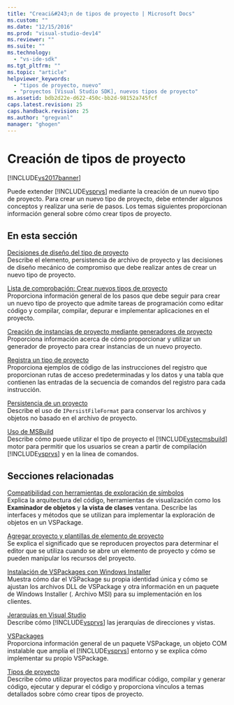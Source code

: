 ```yaml
---
title: "Creaci&#243;n de tipos de proyecto | Microsoft Docs"
ms.custom: ""
ms.date: "12/15/2016"
ms.prod: "visual-studio-dev14"
ms.reviewer: ""
ms.suite: ""
ms.technology: 
  - "vs-ide-sdk"
ms.tgt_pltfrm: ""
ms.topic: "article"
helpviewer_keywords: 
  - "tipos de proyecto, nuevo"
  - "proyectos [Visual Studio SDK], nuevos tipos de proyecto"
ms.assetid: bdb2d22e-d622-450c-bb2d-98152a745fcf
caps.latest.revision: 25
caps.handback.revision: 25
ms.author: "gregvanl"
manager: "ghogen"
---
```

# Creaci&#243;n de tipos de proyecto
[!INCLUDE[vs2017banner](../../code-quality/includes/vs2017banner.md)]

Puede extender [!INCLUDE[vsprvs](../../code-quality/includes/vsprvs_md.md)] mediante la creación de un nuevo tipo de proyecto. Para crear un nuevo tipo de proyecto, debe entender algunos conceptos y realizar una serie de pasos. Los temas siguientes proporcionan información general sobre cómo crear tipos de proyecto.  
  
## En esta sección  
 [Decisiones de diseño del tipo de proyecto](../../extensibility/internals/project-type-design-decisions.md)  
 Describe el elemento, persistencia de archivo de proyecto y las decisiones de diseño mecánico de compromiso que debe realizar antes de crear un nuevo tipo de proyecto.  
  
 [Lista de comprobación: Crear nuevos tipos de proyecto](../../extensibility/internals/checklist-creating-new-project-types.md)  
 Proporciona información general de los pasos que debe seguir para crear un nuevo tipo de proyecto que admite tareas de programación como editar código y compilar, compilar, depurar e implementar aplicaciones en el proyecto.  
  
 [Creación de instancias de proyecto mediante generadores de proyecto](../../extensibility/internals/creating-project-instances-by-using-project-factories.md)  
 Proporciona información acerca de cómo proporcionar y utilizar un generador de proyecto para crear instancias de un nuevo proyecto.  
  
 [Registra un tipo de proyecto](../../extensibility/internals/registering-a-project-type.md)  
 Proporciona ejemplos de código de las instrucciones del registro que proporcionan rutas de acceso predeterminadas y los datos y una tabla que contienen las entradas de la secuencia de comandos del registro para cada instrucción.  
  
 [Persistencia de un proyecto](../../extensibility/internals/project-persistence.md)  
 Describe el uso de `IPersistFileFormat` para conservar los archivos y objetos no basado en el archivo de proyecto.  
  
 [Uso de MSBuild](../../extensibility/internals/using-msbuild.md)  
 Describe cómo puede utilizar el tipo de proyecto el [!INCLUDE[vstecmsbuild](../../extensibility/internals/includes/vstecmsbuild_md.md)] motor para permitir que los usuarios se crean a partir de compilación [!INCLUDE[vsprvs](../../code-quality/includes/vsprvs_md.md)] y en la línea de comandos.  
  
## Secciones relacionadas  
 [Compatibilidad con herramientas de exploración de símbolos](../../extensibility/internals/supporting-symbol-browsing-tools.md)  
 Explica la arquitectura del código, herramientas de visualización como los **Examinador de objetos** y **la vista de clases** ventana. Describe las interfaces y métodos que se utilizan para implementar la exploración de objetos en un VSPackage.  
  
 [Agregar proyecto y plantillas de elemento de proyecto](../../extensibility/internals/adding-project-and-project-item-templates.md)  
 Se explica el significado que se reproducen proyectos para determinar el editor que se utiliza cuando se abre un elemento de proyecto y cómo se pueden manipular los recursos del proyecto.  
  
 [Instalación de VSPackages con Windows Installer](../../extensibility/internals/installing-vspackages-with-windows-installer.md)  
 Muestra cómo dar el VSPackage su propia identidad única y cómo se ajustan los archivos DLL de VSPackage y otra información en un paquete de Windows Installer \(. Archivo MSI\) para su implementación en los clientes.  
  
 [Jerarquías en Visual Studio](../../extensibility/internals/hierarchies-in-visual-studio.md)  
 Describe cómo [!INCLUDE[vsprvs](../../code-quality/includes/vsprvs_md.md)] las jerarquías de direcciones y vistas.  
  
 [VSPackages](../../extensibility/internals/vspackages.md)  
 Proporciona información general de un paquete VSPackage, un objeto COM instalable que amplía el [!INCLUDE[vsprvs](../../code-quality/includes/vsprvs_md.md)] entorno y se explica cómo implementar su propio VSPackage.  
  
 [Tipos de proyecto](../../extensibility/internals/project-types.md)  
 Describe cómo utilizar proyectos para modificar código, compilar y generar código, ejecutar y depurar el código y proporciona vínculos a temas detallados sobre cómo crear tipos de proyecto.